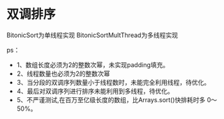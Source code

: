 # 双调排序
BitonicSort为单线程实现
BitonicSortMultThread为多线程实现

ps：
 * 1、数组长度必须为2的整数次幂，未实现padding填充。
 * 2、线程数量也必须为2的整数次幂
 * 3、当分段的双调序列数量小于线程数时，未能完全利用线程，待优化。
 * 4、最后对双调序列进行排序未能利用到多线程，待优化。
 * 5、不严谨测试,在百万至亿级长度的数组，比Arrays.sort()快排耗时多 0～50%。